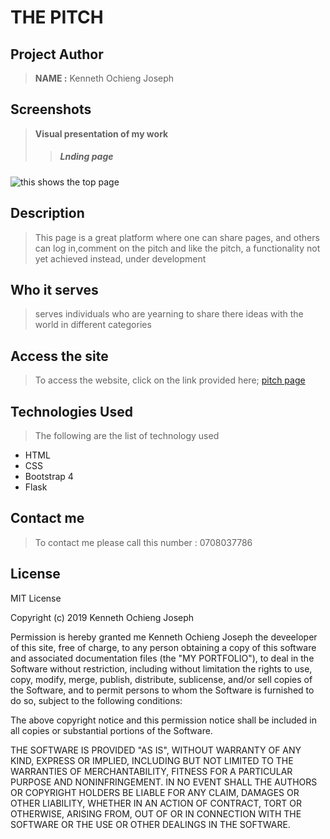 
 # THE PITCH


## Project Author
> **NAME :** Kenneth Ochieng Joseph

## Screenshots
> **Visual presentation of my work**
 >>##### Lnding page
![this shows the top page](static/image/news.png)

 ## Description
>This page is a great platform where one can share pages, and others can log in,comment on the pitch and like the pitch, a functionality not yet achieved instead, under development

## Who it serves
> serves individuals who are yearning to share there ideas with the world in different categories
## Access the site
> To access the website, click on the link provided here;
>[pitch page]()

## Technologies Used
>The following are the list of technology used
 - HTML
 - CSS
 - Bootstrap 4
 - Flask
 ## Contact me
 > To contact me please call this number : 0708037786

 ## License
  MIT License

Copyright (c) 2019 Kenneth Ochieng Joseph

Permission is hereby granted me Kenneth Ochieng Joseph the deveeloper of this site, free of charge, to any person obtaining a copy
of this software and associated documentation files (the "MY PORTFOLIO"), to deal
in the Software without restriction, including without limitation the rights
to use, copy, modify, merge, publish, distribute, sublicense, and/or sell
copies of the Software, and to permit persons to whom the Software is
furnished to do so, subject to the following conditions:

The above copyright notice and this permission notice shall be included in all
copies or substantial portions of the Software.

THE SOFTWARE IS PROVIDED "AS IS", WITHOUT WARRANTY OF ANY KIND, EXPRESS OR
IMPLIED, INCLUDING BUT NOT LIMITED TO THE WARRANTIES OF MERCHANTABILITY,
FITNESS FOR A PARTICULAR PURPOSE AND NONINFRINGEMENT. IN NO EVENT SHALL THE
AUTHORS OR COPYRIGHT HOLDERS BE LIABLE FOR ANY CLAIM, DAMAGES OR OTHER
LIABILITY, WHETHER IN AN ACTION OF CONTRACT, TORT OR OTHERWISE, ARISING FROM,
OUT OF OR IN CONNECTION WITH THE SOFTWARE OR THE USE OR OTHER DEALINGS IN THE
SOFTWARE. 